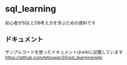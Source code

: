 # sql_learning
初心者がSQLとDB考え方を学ぶための資料です

## ドキュメント
サンプルコードを使ったドキュメントはwikiに記載しています
https://github.com/tetsuwan30/sql_learning/wiki
